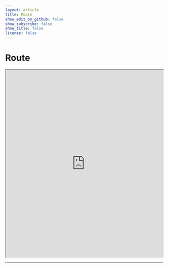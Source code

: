 ```yaml
---
layout: article
title: Route
show_edit_on_github: false
show_subscribe: false
show_title: false
license: false
---
```


# Route

<iframe src="https://jodablog.github.io/db15.html" width="100%" height="600">
  <p>Your browser does not support iframes.</p>
</iframe>

***
